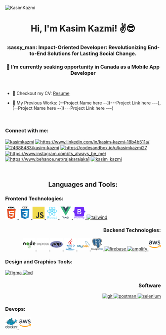 <!--
**kasimkazmi/KasimKazmi** is a ✨ _special_ ✨ repository because its `README.md` (this file) appears on your GitHub profile.

Here are some ideas to get you started:

- 🔭 I’m currently working on ...
- 🌱 I’m currently learning ...
- 👯 I’m looking to collaborate on ...
- 🤔 I’m looking for help with ...
- 💬 Ask me about ...
- 📫  How to reach me: **kasimkazmi27@gmail.com**
- 😄 Pronouns: ...
- ⚡ Fun fact: ...
   :art: Portfolio: https://github.com/kasimkazmi <br>

   :sparkles: Favorite Tech: HTML, CSS, Bootstrap, JavaScript, React-Native, ... <br>
     <h4> :star_struck: Tools Preference: VS-Code, XD, XCODE, Android Studio, Visual Paradigm ... <br></h4>


-->
<p align="left">
  <img src="https://komarev.com/ghpvc/?username=kasimkazmi&label=Profile%20views&color=0e75b6&style=flat"
    alt="KasimKazmi" />
</p>
<h1 align="center">Hi, I'm Kasim Kazmi! ✌️😎</h1>

<p align="center">
  <samp>
    <h3 align="center">
      :sassy_man: Impact-Oriented Developer: Revolutionizing End-to-End
      Solutions for Lasting Social Change.
    </h3>
    <h3 align="center">
      🌱 I’m currently seaking opportunity in Canada as a Mobile App Developer
    </h3>
  </samp>
</p>

<br />

- 📄 Checkout my CV: [Resume](https://drive.google.com) 

- 📁 My Previous Works:
[--Project Name here --](---Project Link here ---), [--Project Name here
--](---Project Link here ---)
</br>
<h3 align="left">Connect with me:</h3>
<p align="left">
  <a href="https://dev.to/kasimkazmi" target="blank"><img align="center"
      src="https://raw.githubusercontent.com/rahuldkjain/github-profile-readme-generator/master/src/images/icons/Social/devto.svg"
      alt="kasimkazmi" height="30" width="40" /></a>
  <a href="https://linkedin.com/in/https://www.linkedin.com/in/kasim-kazmi-18b4b511a/" target="blank"><img
      align="center"
      src="https://raw.githubusercontent.com/rahuldkjain/github-profile-readme-generator/master/src/images/icons/Social/linked-in-alt.svg"
      alt="https://www.linkedin.com/in/kasim-kazmi-18b4b511a/" height="30" width="40" /></a>
  <a href="https://stackoverflow.com/users/24688483/kasim-kazmi" target="blank"><img align="center"
      src="https://raw.githubusercontent.com/rahuldkjain/github-profile-readme-generator/master/src/images/icons/Social/stack-overflow.svg"
      alt="24688483/kasim-kazmi" height="30" width="40" /></a>
  <a href="https://codesandbox.com/https://codesandbox.io/u/kasimkazmi27" target="blank"><img align="center"
      src="https://raw.githubusercontent.com/rahuldkjain/github-profile-readme-generator/master/src/images/icons/Social/codesandbox.svg"
      alt="https://codesandbox.io/u/kasimkazmi27" height="30" width="40" /></a>
  <a href="https://instagram.com/https://www.instagram.com/its_always_be_me/" target="blank"><img align="center"
      src="https://raw.githubusercontent.com/rahuldkjain/github-profile-readme-generator/master/src/images/icons/Social/instagram.svg"
      alt="https://www.instagram.com/its_always_be_me/" height="30" width="40" /></a>
  <a href="https://www.behance.net/https://www.behance.net/rajakarajaka1" target="blank"><img align="center"
      src="https://raw.githubusercontent.com/rahuldkjain/github-profile-readme-generator/master/src/images/icons/Social/behance.svg"
      alt="https://www.behance.net/rajakarajaka1" height="30" width="40" /></a>
  <a href="https://www.topcoder.com/members/kasim_kazmi" target="blank"><img align="center"
      src="https://raw.githubusercontent.com/rahuldkjain/github-profile-readme-generator/master/src/images/icons/Social/topcoder.svg"
      alt="kasim_kazmi" height="30" width="40" /></a>
</p>
</br>

<h2 align="center">Languages and Tools:</h2>
<h3 align="left">Frontend Technologies:</h3>
<p align="left">
  <a href="https://www.w3schools.com/html/" target="_blank" rel="noreferrer">
    <img src="https://raw.githubusercontent.com/devicons/devicon/master/icons/html5/html5-original-wordmark.svg"
      alt="html5" width="40" height="40" />
  </a>
  <a href="https://www.w3schools.com/css/" target="_blank" rel="noreferrer">
    <img src="https://raw.githubusercontent.com/devicons/devicon/master/icons/css3/css3-original-wordmark.svg"
      alt="css3" width="40" height="40" />
  </a>
  <a href="https://developer.mozilla.org/en-US/docs/Web/JavaScript" target="_blank" rel="noreferrer">
    <img src="https://raw.githubusercontent.com/devicons/devicon/master/icons/javascript/javascript-original.svg"
      alt="javascript" width="40" height="40" />
  </a>
  <a href="https://reactjs.org/" target="_blank" rel="noreferrer">
    <img src="https://raw.githubusercontent.com/devicons/devicon/master/icons/react/react-original-wordmark.svg"
      alt="react" width="40" height="40" />
  </a>
  <a href="https://vuejs.org/" target="_blank" rel="noreferrer">
    <img src="https://raw.githubusercontent.com/devicons/devicon/master/icons/vuejs/vuejs-original-wordmark.svg"
      alt="vuejs" width="40" height="40" />
  </a>
  <a href="https://getbootstrap.com" target="_blank" rel="noreferrer">
    <img src="https://raw.githubusercontent.com/devicons/devicon/master/icons/bootstrap/bootstrap-plain-wordmark.svg"
      alt="bootstrap" width="40" height="40" />
  </a>

  <a href="https://tailwindcss.com/" target="_blank" rel="noreferrer">
    <img src="https://www.vectorlogo.zone/logos/tailwindcss/tailwindcss-icon.svg" alt="tailwind" width="40"
      height="40" />
  </a>
</p>
<h3 align="right">Backend Technologies:</h3>
<p align="right">
  <a href="https://nodejs.org" target="_blank" rel="noreferrer">
    <img src="https://raw.githubusercontent.com/devicons/devicon/master/icons/nodejs/nodejs-original-wordmark.svg"
      alt="nodejs" width="40" height="40" />
  </a>
  <a href="https://expressjs.com" target="_blank" rel="noreferrer">
    <img src="https://raw.githubusercontent.com/devicons/devicon/master/icons/express/express-original-wordmark.svg"
      alt="express" width="40" height="40" />
  </a>
  <a href="https://www.php.net" target="_blank" rel="noreferrer">
    <img src="https://raw.githubusercontent.com/devicons/devicon/master/icons/php/php-original.svg" alt="php" width="40"
      height="40" />
  </a>

  <a href="https://www.java.com" target="_blank" rel="noreferrer">
    <img src="https://raw.githubusercontent.com/devicons/devicon/master/icons/java/java-original.svg" alt="java"
      width="40" height="40" />
  </a>
  <a href="https://www.mysql.com/" target="_blank" rel="noreferrer">
    <img src="https://raw.githubusercontent.com/devicons/devicon/master/icons/mysql/mysql-original-wordmark.svg"
      alt="mysql" width="40" height="40" />
  </a>
  <a href="https://www.postgresql.org" target="_blank" rel="noreferrer">
    <img
      src="https://raw.githubusercontent.com/devicons/devicon/master/icons/postgresql/postgresql-original-wordmark.svg"
      alt="postgresql" width="40" height="40" />
  </a>
  <a href="https://firebase.google.com/" target="_blank" rel="noreferrer">
    <img src="https://www.vectorlogo.zone/logos/firebase/firebase-icon.svg" alt="firebase" width="40" height="40" />
  </a>
  <a href="https://aws.amazon.com/amplify/" target="_blank" rel="noreferrer"> <img
    src="https://docs.amplify.aws/assets/logo-dark.svg" alt="amplify" width="40" height="40" /> </a>
  <a href="https://aws.amazon.com" target="_blank" rel="noreferrer">
    <img
      src="https://raw.githubusercontent.com/devicons/devicon/master/icons/amazonwebservices/amazonwebservices-original-wordmark.svg"
      alt="aws" width="40" height="40" />
  </a>
</p>


<h3 align="left">Design and Graphics Tools:</h3>
<p align="left">
  
  <a href="https://www.figma.com/" target="_blank" rel="noreferrer"> <img src="https://www.vectorlogo.zone/logos/figma/figma-icon.svg" alt="figma" width="40" height="40"/> </a> 
  <a href="https://www.adobe.com/products/xd.html" target="_blank" rel="noreferrer"> <img src="https://cdn.worldvectorlogo.com/logos/adobe-xd.svg" alt="xd" width="40" height="40"/> </a>
</p>

<h3 align="right">Software</h3>
<p align="right">
  <a href="https://git-scm.com/" target="_blank" rel="noreferrer">
    <img src="https://www.vectorlogo.zone/logos/git-scm/git-scm-icon.svg" alt="git" width="40" height="40" />
  </a>
  <a href="https://postman.com" target="_blank" rel="noreferrer"> <img src="https://www.vectorlogo.zone/logos/getpostman/getpostman-icon.svg" alt="postman" width="40" height="40"/> </a>
<a href="https://www.selenium.dev" target="_blank" rel="noreferrer"> <img src="https://raw.githubusercontent.com/detain/svg-logos/780f25886640cef088af994181646db2f6b1a3f8/svg/selenium-logo.svg" alt="selenium" width="40" height="40"/> </a> 

</p>
<h3 align="left">Devops:</h3>
<p align="left">
  <a href="https://www.docker.com/" target="_blank" rel="noreferrer">
    <img src="https://raw.githubusercontent.com/devicons/devicon/master/icons/docker/docker-original-wordmark.svg"
      alt="docker" width="40" height="40"  />
  </a>
  <a href="https://aws.amazon.com" target="_blank" rel="noreferrer">
    <img
      src="https://raw.githubusercontent.com/devicons/devicon/master/icons/amazonwebservices/amazonwebservices-original-wordmark.svg"
      alt="aws" width="40" height="40" />
  </a>
</p>



   
